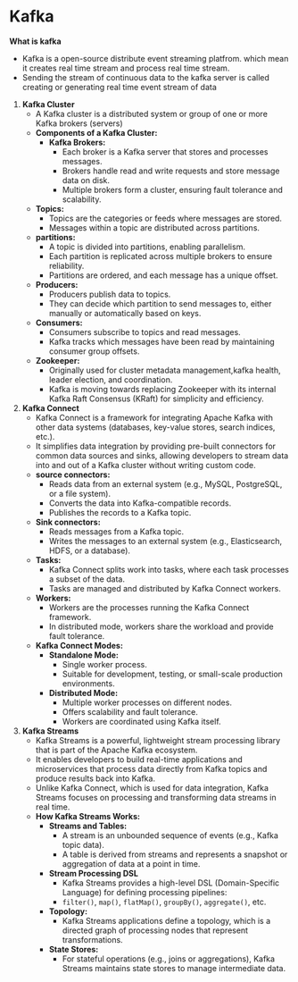 # Kafka
**What is kafka**
- Kafka is a open-source distribute event streaming platfrom. which mean it creates real time stream and process real time stream.
- Sending the stream of continuous data to the kafka server is called creating or generating real time event stream of data
1. **Kafka Cluster**
   - A Kafka cluster is a distributed system or group of one or more Kafka brokers (servers)
   - **Components of a Kafka Cluster:**
     - **Kafka Brokers:**
       - Each broker is a Kafka server that stores and processes messages.
       - Brokers handle read and write requests and store message data on disk.
       - Multiple brokers form a cluster, ensuring fault tolerance and scalability.
    - **Topics:**
      - Topics are the categories or feeds where messages are stored.
      - Messages within a topic are distributed across partitions.
    - **partitions:**
      - A topic is divided into partitions, enabling parallelism.
      - Each partition is replicated across multiple brokers to ensure reliability.
      - Partitions are ordered, and each message has a unique offset.
    - **Producers:**
      - Producers publish data to topics.
      - They can decide which partition to send messages to, either manually or automatically based on keys.
    - **Consumers:**
      - Consumers subscribe to topics and read messages.
      - Kafka tracks which messages have been read by maintaining consumer group offsets.
    - **Zookeeper:**
      - Originally used for cluster metadata management,kafka health, leader election, and coordination.
      - Kafka is moving towards replacing Zookeeper with its internal Kafka Raft Consensus (KRaft) for simplicity and efficiency.
2. **Kafka Connect**
   - Kafka Connect is a framework for integrating Apache Kafka with other data systems (databases, key-value stores, search indices, etc.).
   - It simplifies data integration by providing pre-built connectors for common data sources and sinks, allowing developers to stream data into and out of a Kafka cluster without writing custom code.
   - **source connectors:**
     - Reads data from an external system (e.g., MySQL, PostgreSQL, or a file system).
     - Converts the data into Kafka-compatible records.
     - Publishes the records to a Kafka topic.
   - **Sink connectors:**
     - Reads messages from a Kafka topic.
     - Writes the messages to an external system (e.g., Elasticsearch, HDFS, or a database).
   - **Tasks:**
     - Kafka Connect splits work into tasks, where each task processes a subset of the data.
     - Tasks are managed and distributed by Kafka Connect workers.
   - **Workers:**
     - Workers are the processes running the Kafka Connect framework.
     - In distributed mode, workers share the workload and provide fault tolerance.
   - **Kafka Connect Modes:**
     - **Standalone Mode:**
       - Single worker process.
       - Suitable for development, testing, or small-scale production environments.
     - **Distributed Mode:**
       - Multiple worker processes on different nodes.
       - Offers scalability and fault tolerance.
       - Workers are coordinated using Kafka itself.
3. **Kafka Streams**
   - Kafka Streams is a powerful, lightweight stream processing library that is part of the Apache Kafka ecosystem.
   - It enables developers to build real-time applications and microservices that process data directly from Kafka topics and produce results back into Kafka.
   - Unlike Kafka Connect, which is used for data integration, Kafka Streams focuses on processing and transforming data streams in real time.
   - **How Kafka Streams Works:**
     - **Streams and Tables:**
       - A stream is an unbounded sequence of events (e.g., Kafka topic data).
       - A table is derived from streams and represents a snapshot or aggregation of data at a point in time.
     - **Stream Processing DSL**
       - Kafka Streams provides a high-level DSL (Domain-Specific Language) for defining processing pipelines:
       - ```filter()```, ```map()```, ```flatMap()```, ```groupBy()```, ```aggregate()```, etc.
     - **Topology:**
       - Kafka Streams applications define a topology, which is a directed graph of processing nodes that represent transformations.
     - **State Stores:**
       - For stateful operations (e.g., joins or aggregations), Kafka Streams maintains state stores to manage intermediate data.

